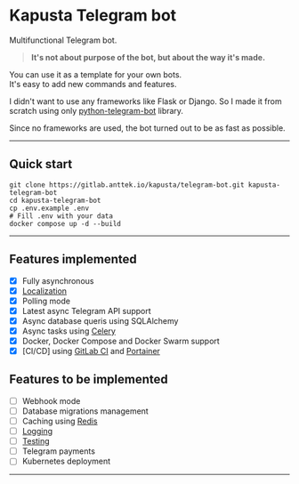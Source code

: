 # Kapusta Telegram bot

Multifunctional Telegram bot.  

> **It's not about purpose of the bot, but about the way it's made.**

You can use it as a template for your own bots.  
It's easy to add new commands and features.

I didn't want to use any frameworks like Flask or Django.
So I made it from scratch using only [python-telegram-bot](https://python-telegram-bot.org/) library.

Since no frameworks are used, the bot turned out to be as fast as possible.

---

## Quick start

```shell
git clone https://gitlab.anttek.io/kapusta/telegram-bot.git kapusta-telegram-bot
cd kapusta-telegram-bot
cp .env.example .env
# Fill .env with your data
docker compose up -d --build
```

---

## Features implemented

- [x] Fully asynchronous
- [x] [Localization](docs/localization.md)
- [x] Polling mode
- [x] Latest async Telegram API support
- [x] Async database queris using SQLAlchemy
- [x] Async tasks using [Celery](https://docs.celeryproject.org/en/stable/)
- [x] Docker, Docker Compose and Docker Swarm support
- [x] [CI/CD] using [GitLab CI](https://docs.gitlab.com/ee/ci/) and [Portainer](https://www.portainer.io/)

## Features to be implemented

- [ ] Webhook mode
- [ ] Database migrations management
- [ ] Caching using [Redis](https://redis.io/)
- [ ] [Logging](https://docs.python.org/3/library/logging.html)
- [ ] [Testing](https://docs.python.org/3/library/unittest.html)
- [ ] Telegram payments
- [ ] Kubernetes deployment

---
